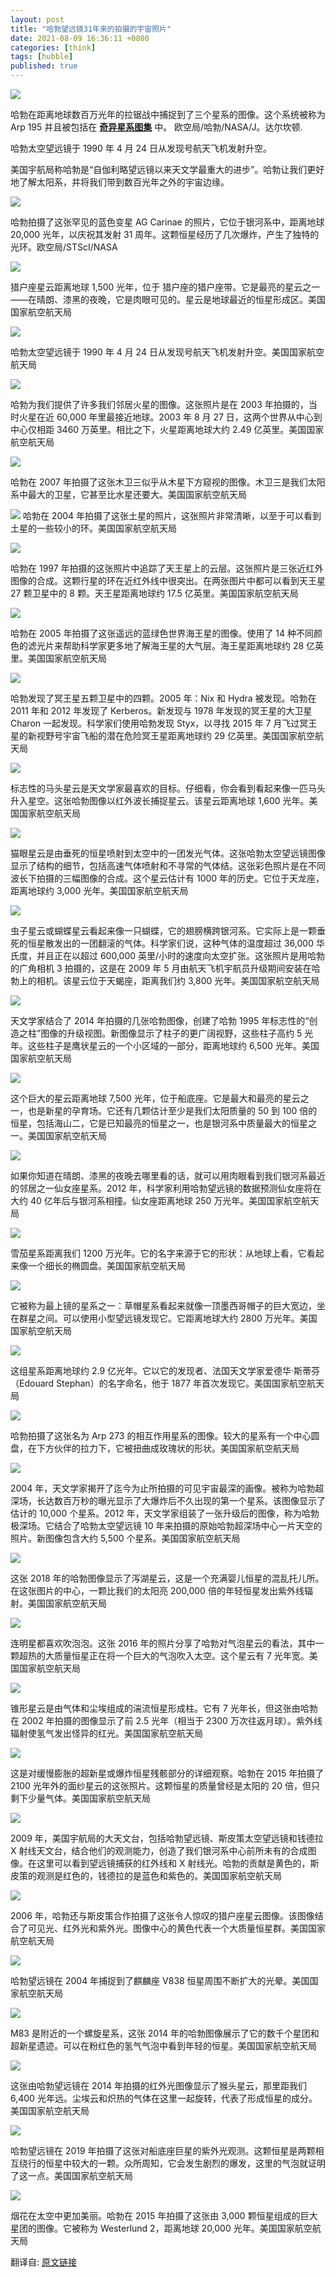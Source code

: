 ```yaml
---
layout: post
title: "哈勃望远镜31年来的拍摄的宇宙照片"
date: 2021-08-09 16:36:11 +0800
categories: [think]
tags: [hubble]
published: true
---
```


![](../../../../assets/imags/hubble/0.jpg)

哈勃在距离地球数百万光年的拉锯战中捕捉到了三个星系的图像。这个系统被称为 Arp 195 并且被包括在 **[奇异星系图集](https://ned.ipac.caltech.edu/level5/Arp/paper.pdf)** 中。 欧空局/哈勃/NASA/J。达尔坎顿.

哈勃太空望远镜于 1990 年 4 月 24 日从发现号航天飞机发射升空。

美国宇航局称哈勃是“自伽利略望远镜以来天文学最重大的进步”。哈勃让我们更好地了解太阳系，并将我们带到数百光年之外的宇宙边缘。

![](../../../../assets/imags/hubble/1.jpg)

哈勃拍摄了这张罕见的蓝色变星 AG Carinae 的照片，它位于银河系中，距离地球 20,000 光年，以庆祝其发射 31 周年。这颗恒星经历了几次爆炸，产生了独特的光环。欧空局/STScI/NASA

![](../../../../assets/imags/hubble/3.jpg)

猎户座星云距离地球 1,500 光年，位于 猎户座的猎户座带。它是最亮的星云之一——在晴朗、漆黑的夜晚，它是肉眼可见的。星云是地球最近的恒星形成区。美国国家航空航天局

![](../../../../assets/imags/hubble/4.jpg)

哈勃太空望远镜于 1990 年 4 月 24 日从发现号航天飞机发射升空。美国国家航空航天局

![](../../../../assets/imags/hubble/5.jpg)

哈勃为我们提供了许多我们邻居火星的图像。这张照片是在 2003 年拍摄的，当时火星在近 60,000 年里最接近地球。2003 年 8 月 27 日，这两个世界从中心到中心仅相距 3460 万英里。相比之下，火星距离地球大约 2.49 亿英里。美国国家航空航天局

![](../../../../assets/imags/hubble/6.jpg)

哈勃在 2007 年拍摄了这张木卫三似乎从木星下方窥视的图像。木卫三是我们太阳系中最大的卫星，它甚至比水星还要大。美国国家航空航天局

![](../../../../assets/imags/hubble/7.jpg)
哈勃在 2004 年拍摄了这张土星的照片，这张照片非常清晰，以至于可以看到土星的一些较小的环。美国国家航空航天局

![](../../../../assets/imags/hubble/8.jpg)

哈勃在 1997 年拍摄的这张照片中追踪了天王星上的云层。这张照片是三张近红外图像的合成。这颗行星的环在近红外线中很突出。在两张图片中都可以看到天王星 27 颗卫星中的 8 颗。天王星距离地球约 17.5 亿英里。美国国家航空航天局

![](../../../../assets/imags/hubble/9.jpg)

哈勃在 2005 年拍摄了这张遥远的蓝绿色世界海王星的图像。使用了 14 种不同颜色的滤光片来帮助科学家更多地了解海王星的大气层。海王星距离地球约 28 亿英里。美国国家航空航天局

![](../../../../assets/imags/hubble/10.jpg)

哈勃发现了冥王星五颗卫星中的四颗。2005 年：Nix 和 Hydra 被发现。哈勃在 2011 年和 2012 年发现了 Kerberos。新发现与 1978 年发现的冥王星的大卫星 Charon 一起发现。科学家们使用哈勃发现 Styx，以寻找 2015 年 7 月飞过冥王星的新视野号宇宙飞船的潜在危险冥王星距离地球约 29 亿英里。美国国家航空航天局

![](../../../../assets/imags/hubble/11.jpg)

标志性的马头星云是天文学家最喜欢的目标。仔细看，你会看到看起来像一匹马头升入星空。这张哈勃图像以红外波长捕捉星云。该星云距离地球 1,600 光年。美国国家航空航天局

![](../../../../assets/imags/hubble/12.jpg)

猫眼星云是由垂死的恒星喷射到太空中的一团发光气体。这张哈勃太空望远镜图像显示了结构的细节，包括高速气体喷射和不寻常的气体结。这张彩色照片是在不同波长下拍摄的三幅图像的合成。这个星云估计有 1000 年的历史。它位于天龙座，距离地球约 3,000 光年。美国国家航空航天局

![](../../../../assets/imags/hubble/13.jpg)

虫子星云或蝴蝶星云看起来像一只蝴蝶，它的翅膀横跨银河系。它实际上是一颗垂死的恒星散发出的一团翻滚的气体。科学家们说，这种气体的温度超过 36,000 华氏度，并且正在以超过 600,000 英里/小时的速度向太空扩张。这张照片是用哈勃的广角相机 3 拍摄的，这是在 2009 年 5 月由航天飞机宇航员升级期间安装在哈勃上的相机。该星云位于天蝎座，距离我们约 3,800 光年。美国国家航空航天局

![](../../../../assets/imags/hubble/14.jpg)

天文学家结合了 2014 年拍摄的几张哈勃图像，创建了哈勃 1995 年标志性的“创造之柱”图像的升级视图。新图像显示了柱子的更广阔视野，这些柱子高约 5 光年。这些柱子是鹰状星云的一个小区域的一部分，距离地球约 6,500 光年。美国国家航空航天局

![](../../../../assets/imags/hubble/15.jpg)

这个巨大的星云距离地球 7,500 光年，位于船底座。它是最大和最亮的星云之一，也是新星的孕育场。它还有几颗估计至少是我们太阳质量的 50 到 100 倍的恒星，包括海山二，它是已知最亮的恒星之一，也是银河系中质量最大的恒星之一。美国国家航空航天局

![](../../../../assets/imags/hubble/16.jpg)

如果你知道在晴朗、漆黑的夜晚去哪里看的话，就可以用肉眼看到我们银河系最近的邻居之一仙女座星系。2012 年，科学家利用哈勃望远镜的数据预测仙女座将在大约 40 亿年后与银河系相撞。仙女座距离地球 250 万光年。美国国家航空航天局

![](../../../../assets/imags/hubble/17.jpg)

雪茄星系距离我们 1200 万光年。它的名字来源于它的形状：从地球上看，它看起来像一个细长的椭圆盘。美国国家航空航天局

![](../../../../assets/imags/hubble/18.jpg)

它被称为最上镜的星系之一：草帽星系看起来就像一顶墨西哥帽子的巨大宽边，坐在群星之间。可以使用小型望远镜发现它。它距离地球大约 2800 万光年。美国国家航空航天局

![](../../../../assets/imags/hubble/19.jpg)

这组星系距离地球约 2.9 亿光年。它以它的发现者、法国天文学家爱德华·斯蒂芬（Edouard Stephan）的名字命名，他于 1877 年首次发现它。美国国家航空航天局

![](../../../../assets/imags/hubble/20.jpg)

哈勃拍摄了这张名为 Arp 273 的相互作用星系的图像。较大的星系有一个中心圆盘，在下方伙伴的拉力下，它被扭曲成玫瑰状的形状。美国国家航空航天局

![](../../../../assets/imags/hubble/21.jpg)

2004 年，天文学家揭开了迄今为止所拍摄的可见宇宙最深的画像。被称为哈勃超深场，长达数百万秒的曝光显示了大爆炸后不久出现的第一个星系。该图像显示了估计的 10,000 个星系。2012 年，天文学家组装了一张升级后的图像，称为哈勃极深场。它结合了哈勃太空望远镜 10 年来拍摄的原始哈勃超深场中心一片天空的照片。新图像包含大约 5,500 个星系。美国国家航空航天局

![](../../../../assets/imags/hubble/22.jpg)

这张 2018 年的哈勃图像显示了泻湖星云，这是一个充满婴儿恒星的混乱托儿所。在这张图片的中心，一颗比我们的太阳亮 200,000 倍的年轻恒星发出紫外线辐射。美国国家航空航天局

![](../../../../assets/imags/hubble/23.jpg)

连明星都喜欢吹泡泡。这张 2016 年的照片分享了哈勃对气泡星云的看法，其中一颗超热的大质量恒星正在将一个巨大的气泡吹入太空。这个星云有 7 光年宽。美国国家航空航天局

![](../../../../assets/imags/hubble/24.jpg)

锥形星云是由气体和尘埃组成的湍流恒星形成柱。它有 7 光年长，但这张由哈勃在 2002 年拍摄的图像显示了前 2.5 光年（相当于 2300 万次往返月球）。紫外线辐射使氢气发出怪异的红光。美国国家航空航天局

![](../../../../assets/imags/hubble/25.jpg)

这是对缓慢膨胀的超新星或爆炸恒星残骸部分的详细观察。哈勃在 2015 年拍摄了 2100 光年外的面纱星云的这张照片。这颗恒星的质量曾经是太阳的 20 倍，但只剩下少量气体。美国国家航空航天局

![](../../../../assets/imags/hubble/26.jpg)

2009 年，美国宇航局的大天文台，包括哈勃望远镜、斯皮策太空望远镜和钱德拉 X 射线天文台，结合他们的观测能力，创造了我们银河系中心前所未有的合成图像。在这里可以看到望远镜捕获的红外线和 X 射线光。哈勃的贡献是黄色的，斯皮策的观测是红色的，钱德拉的是蓝色和紫色的。美国国家航空航天局

![](../../../../assets/imags/hubble/27.jpg)

2006 年，哈勃还与斯皮策合作拍摄了这张令人惊叹的猎户座星云图像。该图像结合了可见光、红外光和紫外光。图像中心的黄色代表一个大质量恒星群。美国国家航空航天局

![](../../../../assets/imags/hubble/28.jpg)

哈勃望远镜在 2004 年捕捉到了麒麟座 V838 恒星周围不断扩大的光晕。美国国家航空航天局

![](../../../../assets/imags/hubble/29.jpg)

M83 是附近的一个螺旋星系，这张 2014 年的哈勃图像展示了它的数千个星团和超新星遗迹。可以在粉红色的氢气气泡中看到年轻的恒星。美国国家航空航天局

![](../../../../assets/imags/hubble/30.jpg)

这张由哈勃望远镜在 2014 年拍摄的红外光图像显示了猴头星云，那里距我们 6,400 光年远。尘埃云和炽热的气体在这里一起旋转，代表了形成恒星的成分。美国国家航空航天局

![](../../../../assets/imags/hubble/31.jpg)

哈勃望远镜在 2019 年拍摄了这张对船底座巨星的紫外光观测。这颗恒星是两颗相互绕行的恒星中较大的一颗。众所周知，它会发生剧烈的爆发，这里的气泡就证明了这一点。美国国家航空航天局

![](../../../../assets/imags/hubble/31.jpg)

烟花在太空中更加美丽。哈勃在 2015 年拍摄了这张由 3,000 颗恒星组成的巨大星团的图像。它被称为 Westerlund 2，距离地球 20,000 光年。美国国家航空航天局

翻译自: [原文链接](https://edition.cnn.com/2020/04/24/world/gallery/hubble-space-telescope-anniversary-photos/index.html)
